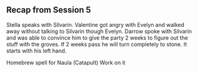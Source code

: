 ## Recap from Session 5
Stella speaks with Silvarin. Valentine got angry with Evelyn and walked away without talking to Silvarin though Evelyn. Darrow spoke with Silvarin and was able to convince him to give the party 2 weeks to figure out the stuff with the groves. If 2 weeks pass he will turn completely to stone. It starts with his left hand.

Homebrew spell for Naula (Catapult) Work on it


